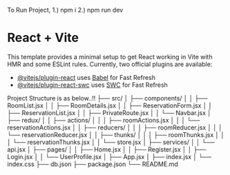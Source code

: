 To Run Project,
    1.)  npm i
    2.)  npm run dev

# React + Vite
This template provides a minimal setup to get React working in Vite with HMR and some ESLint rules.
Currently, two official plugins are available:

-   [@vitejs/plugin-react](https://github.com/vitejs/vite-plugin-react/blob/main/packages/plugin-react/README.md) uses [Babel](https://babeljs.io/) for Fast Refresh
-   [@vitejs/plugin-react-swc](https://github.com/vitejs/vite-plugin-react-swc) uses [SWC](https://swc.rs/) for Fast Refresh


Project Structure is as below..!!
├── src/
│ ├── components/
│ │ ├── RoomList.jsx
│ │ ├── RoomDetails.jsx
│ │ ├── ReservationForm.jsx
│ │ ├── ReservationList.jsx
│ │ ├── PrivateRoute.jsx
│ │ └── Navbar.jsx
│ ├── redux/
│ │ ├── actions/
│ │ │ ├── roomActions.jsx
│ │ │ └── reservationActions.jsx
│ │ ├── reducers/
│ │ │ ├── roomReducer.jsx
│ │ │ └── reservationReducer.jsx
│ │ ├── thunks/
│ │ │ ├── roomThunks.jsx
│ │ │ └── reservationThunks.jsx
│ │ └── store.jsx
│ ├── services/
│ │ └── api.jsx
│ ├── pages/
│ │ ├── Home.jsx
│ │ ├── Register.jsx
│ │ ├── Login.jsx
│ │ └── UserProfile.jsx
│ ├── App.jsx
│ ├── index.jsx
│ └── index.css
├── db.json
├── package.json
└── README.md
